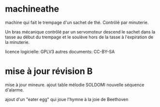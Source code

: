 # machineathe
machine qui fait le trempage d'un sachet de thé. Contrôlé par minuterie.

Un bras mécanique contrôlé par un servomoteur descend le sachet dans la tasse au début du trempage et le soulève hors de la tasse à l'expiration de la minuterie.

licence logicielle:  GPLV3
autres documents: CC-BY-SA

# mise à jour révision B

mise à jour mineure. ajout table mélodie SOLDOMI  nouvelle séquence d'alarme.

ajout d'un "eater egg" qui joue l'hymne à la joie de Beethoven

